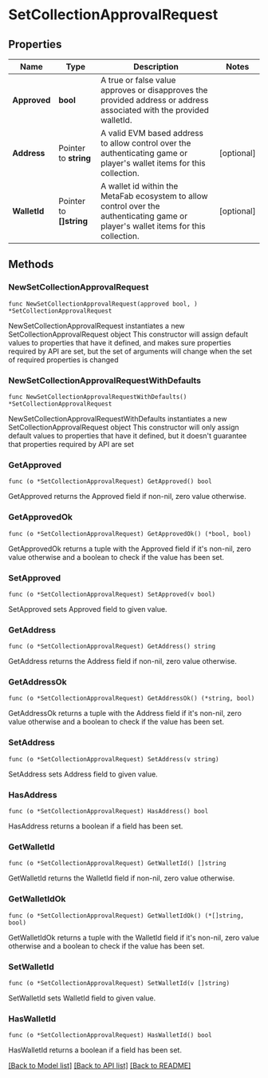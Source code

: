 # SetCollectionApprovalRequest

## Properties

Name | Type | Description | Notes
------------ | ------------- | ------------- | -------------
**Approved** | **bool** | A true or false value approves or disapproves the provided address or address associated with the provided walletId. | 
**Address** | Pointer to **string** | A valid EVM based address to allow control over the authenticating game or player&#39;s wallet items for this collection. | [optional] 
**WalletId** | Pointer to **[]string** | A wallet id within the MetaFab ecosystem to allow control over the authenticating game or player&#39;s wallet items for this collection. | [optional] 

## Methods

### NewSetCollectionApprovalRequest

`func NewSetCollectionApprovalRequest(approved bool, ) *SetCollectionApprovalRequest`

NewSetCollectionApprovalRequest instantiates a new SetCollectionApprovalRequest object
This constructor will assign default values to properties that have it defined,
and makes sure properties required by API are set, but the set of arguments
will change when the set of required properties is changed

### NewSetCollectionApprovalRequestWithDefaults

`func NewSetCollectionApprovalRequestWithDefaults() *SetCollectionApprovalRequest`

NewSetCollectionApprovalRequestWithDefaults instantiates a new SetCollectionApprovalRequest object
This constructor will only assign default values to properties that have it defined,
but it doesn't guarantee that properties required by API are set

### GetApproved

`func (o *SetCollectionApprovalRequest) GetApproved() bool`

GetApproved returns the Approved field if non-nil, zero value otherwise.

### GetApprovedOk

`func (o *SetCollectionApprovalRequest) GetApprovedOk() (*bool, bool)`

GetApprovedOk returns a tuple with the Approved field if it's non-nil, zero value otherwise
and a boolean to check if the value has been set.

### SetApproved

`func (o *SetCollectionApprovalRequest) SetApproved(v bool)`

SetApproved sets Approved field to given value.


### GetAddress

`func (o *SetCollectionApprovalRequest) GetAddress() string`

GetAddress returns the Address field if non-nil, zero value otherwise.

### GetAddressOk

`func (o *SetCollectionApprovalRequest) GetAddressOk() (*string, bool)`

GetAddressOk returns a tuple with the Address field if it's non-nil, zero value otherwise
and a boolean to check if the value has been set.

### SetAddress

`func (o *SetCollectionApprovalRequest) SetAddress(v string)`

SetAddress sets Address field to given value.

### HasAddress

`func (o *SetCollectionApprovalRequest) HasAddress() bool`

HasAddress returns a boolean if a field has been set.

### GetWalletId

`func (o *SetCollectionApprovalRequest) GetWalletId() []string`

GetWalletId returns the WalletId field if non-nil, zero value otherwise.

### GetWalletIdOk

`func (o *SetCollectionApprovalRequest) GetWalletIdOk() (*[]string, bool)`

GetWalletIdOk returns a tuple with the WalletId field if it's non-nil, zero value otherwise
and a boolean to check if the value has been set.

### SetWalletId

`func (o *SetCollectionApprovalRequest) SetWalletId(v []string)`

SetWalletId sets WalletId field to given value.

### HasWalletId

`func (o *SetCollectionApprovalRequest) HasWalletId() bool`

HasWalletId returns a boolean if a field has been set.


[[Back to Model list]](../README.md#documentation-for-models) [[Back to API list]](../README.md#documentation-for-api-endpoints) [[Back to README]](../README.md)


